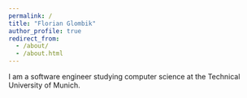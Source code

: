 ```yaml
---
permalink: /
title: "Florian Glombik"
author_profile: true
redirect_from: 
  - /about/
  - /about.html
---
```


I am a software engineer studying computer science at the Technical University of Munich.